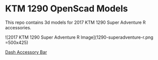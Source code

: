 # KTM 1290 OpenScad Models
This repo contains 3d models for 2017 KTM 1290 Super Adventure R accessories.  

![2017 KTM 1290 Super Adventure R Image](1290-superadventure-r.png =500x425)

[Dash Accessory Bar](docs/dash_accessory_bar.md)
